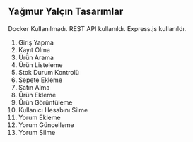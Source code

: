 ## Yağmur Yalçın Tasarımlar

Docker Kullanılmadı. REST API kullanıldı. Express.js kullanıldı.
1. Giriş Yapma
2. Kayıt Olma
3. Ürün Arama
4. Ürün Listeleme
5. Stok Durum Kontrolü
6. Sepete Ekleme
7. Satın Alma
8. Ürün Ekleme
9. Ürün Görüntüleme
10. Kullanıcı Hesabını Silme
11. Yorum Ekleme
12. Yorum Güncelleme
13. Yorum Silme